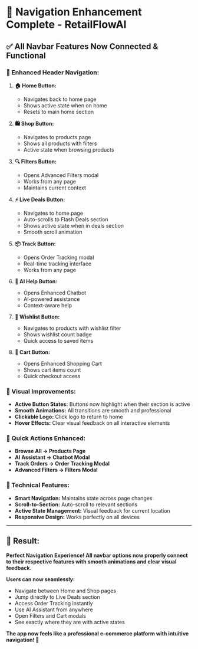 # 🚀 Navigation Enhancement Complete - RetailFlowAI

## ✅ **All Navbar Features Now Connected & Functional**

### **🎯 Enhanced Header Navigation:**

1. **🏠 Home Button:**
   - Navigates back to home page
   - Shows active state when on home
   - Resets to main home section

2. **🛍️ Shop Button:**
   - Navigates to products page
   - Shows all products with filters
   - Active state when browsing products

3. **🔍 Filters Button:**
   - Opens Advanced Filters modal
   - Works from any page
   - Maintains current context

4. **⚡ Live Deals Button:**
   - Navigates to home page
   - Auto-scrolls to Flash Deals section
   - Shows active state when in deals section
   - Smooth scroll animation

5. **📦 Track Button:**
   - Opens Order Tracking modal
   - Real-time tracking interface
   - Works from any page

6. **🤖 AI Help Button:**
   - Opens Enhanced Chatbot
   - AI-powered assistance
   - Context-aware help

7. **💖 Wishlist Button:**
   - Navigates to products with wishlist filter
   - Shows wishlist count badge
   - Quick access to saved items

8. **🛒 Cart Button:**
   - Opens Enhanced Shopping Cart
   - Shows cart items count
   - Quick checkout access

### **🎨 Visual Improvements:**

- **Active Button States:** Buttons now highlight when their section is active
- **Smooth Animations:** All transitions are smooth and professional
- **Clickable Logo:** Click logo to return to home
- **Hover Effects:** Clear visual feedback on all interactive elements

### **📱 Quick Actions Enhanced:**

- **Browse All → Products Page**
- **AI Assistant → Chatbot Modal**  
- **Track Orders → Order Tracking Modal**
- **Advanced Filters → Filters Modal**

### **🔧 Technical Features:**

- **Smart Navigation:** Maintains state across page changes
- **Scroll-to-Section:** Auto-scroll to relevant sections
- **Active State Management:** Visual feedback for current location
- **Responsive Design:** Works perfectly on all devices

---

## **🎉 Result:**
**Perfect Navigation Experience! All navbar options now properly connect to their respective features with smooth animations and clear visual feedback.**

**Users can now seamlessly:**
- Navigate between Home and Shop pages
- Jump directly to Live Deals section  
- Access Order Tracking instantly
- Use AI Assistant from anywhere
- Open Filters and Cart modals
- See exactly where they are with active states

**The app now feels like a professional e-commerce platform with intuitive navigation! 🚀**
